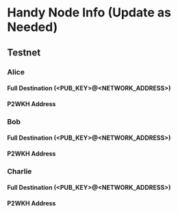 # Handy Node Info (Update as Needed)


## Testnet


### Alice

#### Full Destination (<PUB_KEY>@<NETWORK_ADDRESS>)
>

#### P2WKH Address
>


### Bob

#### Full Destination (<PUB_KEY>@<NETWORK_ADDRESS>)
>

#### P2WKH Address
>


### Charlie

#### Full Destination (<PUB_KEY>@<NETWORK_ADDRESS>)
>

#### P2WKH Address
>
